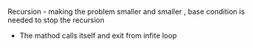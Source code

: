 Recursion - making the problem smaller and smaller , base condition is needed to stop the recursion
- The mathod calls itself and exit from infite loop
